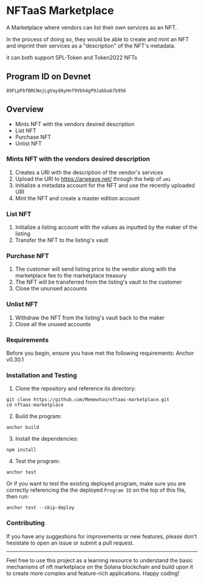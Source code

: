# NFTaaS Marketplace

A Marketplace where vendors can list their own services as an NFT.

In the process of doing so, they would be able to create and mint 
an NFT and imprint their services as a "description" of the NFT's metadata.

it can both support SPL-Token and Token2022 NFTs

## Program ID on Devnet
`89FLpPbfBRCNojLgVaydAyHnf9Vbh4gP9Jabba67b956`

## Overview
* Mints NFT with the vendors desired description
* List NFT
* Purchase NFT
* Unlist NFT

### Mints NFT with the vendors desired description
1. Creates a URI with the description of the vendor's services
2. Upload the URI to https://arweave.net/ through the help of `umi`
3. Initialize a metadata account for the NFT and use the recently uploaded URI
4. Mint the NFT and create a master edition account

### List NFT
1. Initialize a listing account with the values as inputted by the maker of the listing
2. Transfer the NFT to the listing's vault

### Purchase NFT
1. The customer will send listing price to the vendor along with the marketplace fee to the marketplace treasury
2. The NFT will be transferred from the listing's vault to the customer
3. Close the ununsed accounts

### Unlist NFT
1. Withdraw the NFT from the listing's vault back to the maker
2. Close all the unused accounts

### Requirements 
Before you begin, ensure you have met the following requirements:
Anchor v0.30.1

### Installation and Testing
1. Clone the repository and reference its directory:
```
git clone https://github.com/Memewtoo/nftaas-marketplace.git
cd nftaas-marketplace
```

2. Build the program:
```
anchor build
```

3. Install the dependencies:
```
npm install
```

4. Test the program:
```
anchor test
```
Or if you want to test the existing deployed program, make sure you are correctly referencing the the deployed `Program ID` on the top of this file, then run:
```
anchor test --skip-deploy
```

### Contributing
If you have any suggestions for improvements or new features, please don't hesistate to open an issue or submit a pull request.

---------------------------------------------------
Feel free to use this project as a learning resource to understand the basic mechanisms of nft marketplace on the Solana blockchain and build upon it to create more complex and feature-rich applications. Happy coding!



